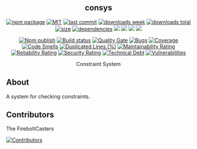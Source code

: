 <h2 align="center">
    consys
</h2>

<p align="center">
  <a href="https://badge.fury.io/js/consys.svg"><img src="https://badge.fury.io/js/consys.svg" alt="npm package" /></a>
  <a href="https://img.shields.io/github/license/NilsBaumgartner1994/consys"><img src="https://img.shields.io/github/license/NilsBaumgartner1994/consys" alt="MIT" /></a>
  <a href="https://img.shields.io/github/last-commit/NilsBaumgartner1994/consys?logo=git"><img src="https://img.shields.io/github/last-commit/NilsBaumgartner1994/consys?logo=git" alt="last commit" /></a>
  <a href="https://www.npmjs.com/package/consys"><img src="https://badgen.net/npm/dw/consys" alt="downloads week" /></a>
  <a href="https://www.npmjs.com/package/consys"><img src="https://badgen.net/npm/dt/consys" alt="downloads total" /></a>
  <a href="https://bundlephobia.com/result?p=consys"><img src="https://badgen.net/bundlephobia/minzip/consys" alt="size" /></a>
  <a href="https://david-dm.org/NilsBaumgartner1994/consysg"><img src="https://david-dm.org/NilsBaumgartner1994/consys/status.svg" alt="dependencies" /></a>
  <a href="https://app.fossa.com/projects/git%2Bgithub.com%2FNilsBaumgartner1994%2Fconsys?ref=badge_shield" alt="FOSSA Status"><img src="https://app.fossa.com/api/projects/git%2Bgithub.com%2FNilsBaumgartner1994%2Fconsys.svg?type=shield"/></a>
  <a href="https://github.com/google/gts" alt="Google TypeScript Style"><img src="https://img.shields.io/badge/code%20style-google-blueviolet.svg"/></a>
  <a href="https://shields.io/" alt="Google TypeScript Style"><img src="https://img.shields.io/badge/uses-TypeScript-blue.svg"/></a>
  <a href="https://github.com/marketplace/actions/lint-action"><img src="https://img.shields.io/badge/uses-Lint%20Action-blue.svg"/></a>
</p>

<p align="center">
  <a href="https://github.com/NilsBaumgartner1994/consys/actions/workflows/npmPublish.yml"><img src="https://github.com/NilsBaumgartner1994/consys/actions/workflows/npmPublish.yml/badge.svg" alt="Npm publish" /></a>
  <a href="https://github.com/NilsBaumgartner1994/consys/actions/workflows/linter.yml"><img src="https://github.com/NilsBaumgartner1994/consys/actions/workflows/linter.yml/badge.svg" alt="Build status" /></a>
  <a href="https://sonarcloud.io/dashboard?id=NilsBaumgartner1994_consys"><img src="https://sonarcloud.io/api/project_badges/measure?project=NilsBaumgartner1994_consys&metric=alert_status" alt="Quality Gate" /></a>
  <a href="https://sonarcloud.io/dashboard?id=NilsBaumgartner1994_consys"><img src="https://sonarcloud.io/api/project_badges/measure?project=NilsBaumgartner1994_consys&metric=bugs" alt="Bugs" /></a>
  <a href="https://sonarcloud.io/dashboard?id=NilsBaumgartner1994_consys"><img src="https://sonarcloud.io/api/project_badges/measure?project=NilsBaumgartner1994_consys&metric=coverage" alt="Coverage" /></a>
  <a href="https://sonarcloud.io/dashboard?id=NilsBaumgartner1994_consys"><img src="https://sonarcloud.io/api/project_badges/measure?project=NilsBaumgartner1994_consys&metric=code_smells" alt="Code Smells" /></a>
  <a href="https://sonarcloud.io/dashboard?id=NilsBaumgartner1994_consys"><img src="https://sonarcloud.io/api/project_badges/measure?project=NilsBaumgartner1994_consys&metric=duplicated_lines_density" alt="Duplicated Lines (%)" /></a>
  <a href="https://sonarcloud.io/dashboard?id=NilsBaumgartner1994_consys"><img src="https://sonarcloud.io/api/project_badges/measure?project=NilsBaumgartner1994_consys&metric=sqale_rating" alt="Maintainability Rating" /></a>
  <a href="https://sonarcloud.io/dashboard?id=NilsBaumgartner1994_consys"><img src="https://sonarcloud.io/api/project_badges/measure?project=NilsBaumgartner1994_consys&metric=reliability_rating" alt="Reliability Rating" /></a>
  <a href="https://sonarcloud.io/dashboard?id=NilsBaumgartner1994_consys"><img src="https://sonarcloud.io/api/project_badges/measure?project=NilsBaumgartner1994_consys&metric=security_rating" alt="Security Rating" /></a>
  <a href="https://sonarcloud.io/dashboard?id=NilsBaumgartner1994_consys"><img src="https://sonarcloud.io/api/project_badges/measure?project=NilsBaumgartner1994_consys&metric=sqale_index" alt="Technical Debt" /></a>
  <a href="https://sonarcloud.io/dashboard?id=NilsBaumgartner1994_consys"><img src="https://sonarcloud.io/api/project_badges/measure?project=NilsBaumgartner1994_consys&metric=vulnerabilities" alt="Vulnerabilities" /></a>
</p>

<p align="center">
    Constraint System
</p>

## About

A system for checking constraints.

## Contributors
The FireboltCasters

<a href="https://github.com/NilsBaumgartner1994/consys"><img src="https://contrib.rocks/image?repo=NilsBaumgartner1994/consys" alt="Contributors" /></a>
